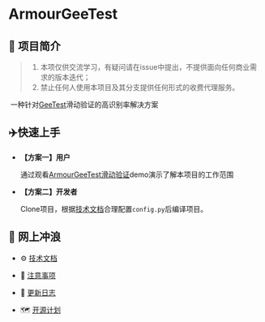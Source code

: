 # ArmourGeeTest

## :carousel_horse: 项目简介

> 1. 本项仅供交流学习，有疑问请在issue中提出，不提供面向任何商业需求的版本迭代；
> 2. 禁止任何人使用本项目及其分支提供任何形式的收费代理服务。

​ 一种针对[GeeTest](https://www.geetest.com/)滑动验证的高识别率解决方案

## :airplane:快速上手

- **【方案一】用户**

  通过观看[ArmourGeeTest滑动验证](https://www.yuque.com/docs/share/70b51b3c-b434-4e7f-b18a-62c806108488?#)demo演示了解本项目的工作范围

- **【方案二】开发者**

  Clone项目，根据[技术文档](https://github.com/QIN2DIM/sspanel-geetest/blob/main/docs/subs/技术文档.md)合理配置`config.py`后编译项目。

## :ocean: 网上冲浪

- :gear: [技术文档](https://github.com/QIN2DIM/sspanel-geetest/blob/main/docs/subs/技术文档.md)

- :small_red_triangle: [注意事项](https://github.com/QIN2DIM/sspanel-geetest/blob/main/docs/subs/注意事项.md)

- :loudspeaker: [更新日志](https://github.com/QIN2DIM/sspanel-geetest/blob/main/docs/subs/更新日志.md)
- :world_map: [开源计划](https://github.com/QIN2DIM/sspanel-geetest/blob/main/docs/subs/开源计划.md)

